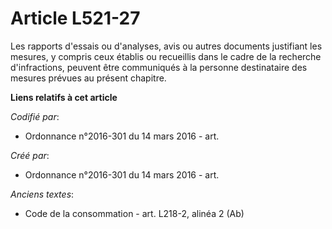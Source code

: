 # Article L521-27

Les rapports d'essais ou d'analyses, avis ou autres documents justifiant les mesures, y compris ceux établis ou recueillis
dans le cadre de la recherche d'infractions, peuvent être communiqués à la personne destinataire des mesures prévues au
présent chapitre.

**Liens relatifs à cet article**

_Codifié par_:

  - Ordonnance n°2016-301 du 14 mars 2016 - art.

_Créé par_:

  - Ordonnance n°2016-301 du 14 mars 2016 - art.

_Anciens textes_:

  - Code de la consommation - art. L218-2, alinéa 2 (Ab)
